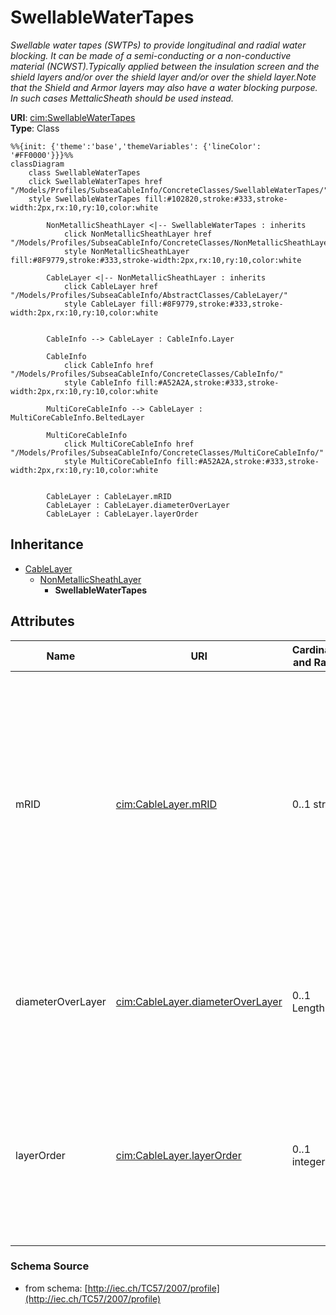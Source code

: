 # SwellableWaterTapes

_Swellable water tapes (SWTPs) to provide longitudinal and radial water blocking. It can be made of a semi-conducting or a non-conductive material (NCWST).Typically applied between the insulation screen and the shield layers and/or over the shield layer and/or over the shield layer.Note that the Shield and Armor layers may also have a water blocking purpose. In such cases MettalicSheath should be used instead._

**URI**: [cim:SwellableWaterTapes](http://iec.ch/TC57/CIM-generic#SwellableWaterTapes)<br />
**Type**: Class

```mermaid
%%{init: {'theme':'base','themeVariables': {'lineColor': '#FF0000'}}}%%
classDiagram
    class SwellableWaterTapes
    click SwellableWaterTapes href "/Models/Profiles/SubseaCableInfo/ConcreteClasses/SwellableWaterTapes/"
    style SwellableWaterTapes fill:#102820,stroke:#333,stroke-width:2px,rx:10,ry:10,color:white
     
        NonMetallicSheathLayer <|-- SwellableWaterTapes : inherits
            click NonMetallicSheathLayer href "/Models/Profiles/SubseaCableInfo/ConcreteClasses/NonMetallicSheathLayer/"
            style NonMetallicSheathLayer fill:#8F9779,stroke:#333,stroke-width:2px,rx:10,ry:10,color:white
     
        CableLayer <|-- NonMetallicSheathLayer : inherits
            click CableLayer href "/Models/Profiles/SubseaCableInfo/AbstractClasses/CableLayer/"
            style CableLayer fill:#8F9779,stroke:#333,stroke-width:2px,rx:10,ry:10,color:white


        CableInfo --> CableLayer : CableInfo.Layer

        CableInfo
            click CableInfo href "/Models/Profiles/SubseaCableInfo/ConcreteClasses/CableInfo/"
            style CableInfo fill:#A52A2A,stroke:#333,stroke-width:2px,rx:10,ry:10,color:white

        MultiCoreCableInfo --> CableLayer : MultiCoreCableInfo.BeltedLayer

        MultiCoreCableInfo
            click MultiCoreCableInfo href "/Models/Profiles/SubseaCableInfo/ConcreteClasses/MultiCoreCableInfo/"
            style MultiCoreCableInfo fill:#A52A2A,stroke:#333,stroke-width:2px,rx:10,ry:10,color:white


        CableLayer : CableLayer.mRID
        CableLayer : CableLayer.diameterOverLayer
        CableLayer : CableLayer.layerOrder
```

## Inheritance
* [CableLayer](/Models/Profiles/SubseaCableInfo/AbstractClasses/CableLayer/)
    * [NonMetallicSheathLayer](/Models/Profiles/SubseaCableInfo/ConcreteClasses/NonMetallicSheathLayer/)
        * **SwellableWaterTapes**

## Attributes
| Name | URI | Cardinality and Range | Description | Inheritance |
| ---  | --- | --- | --- | --- |
| mRID | [cim:CableLayer.mRID](http://iec.ch/TC57/CIM-generic#CableLayer.mRID) | 0..1 string | Master resource identifier issued by a model authority. The mRID is unique within an exchange context. Global uniqueness is easily achieved by using a UUID, as specified in IETF RFC 4122, for the mRID. The use of UUID is strongly recommended.For CIMXML data files in RDF syntax conforming to IEC 61970-552, the mRID is mapped to rdf:ID or rdf:about attributes that identify CIM object elements. | CableLayer |
| diameterOverLayer | [cim:CableLayer.diameterOverLayer](http://iec.ch/TC57/CIM-generic#CableLayer.diameterOverLayer) | 0..1 Length | Use either diameter over layer or layer thickness.Specification varies by manufacturer and manufacturing process. For extruded layers, the diameter is typically provided. For tapes, the thickness is typically applied. | CableLayer |
| layerOrder | [cim:CableLayer.layerOrder](http://iec.ch/TC57/CIM-generic#CableLayer.layerOrder) | 0..1 integer | Order of the layer outwards from the cable core.For a multi-core cable, belted layers must have their own order starting from the first belted layer.Intercalated layers (typically tapes, where each tape is both below and above the other tape) must share the same layer order. | CableLayer |

### Schema Source
* from schema: [http://iec.ch/TC57/2007/profile](http://iec.ch/TC57/2007/profile)
